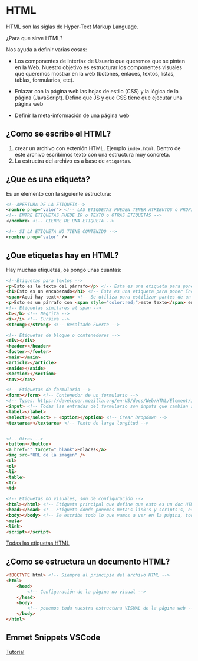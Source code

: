 # HTML

HTML son las siglas de Hyper-Text Markup Language.

¿Para que sirve HTML?

Nos ayuda a definir varias cosas:

- Los componentes de Interfaz de Usuario que queremos que se pinten en la Web. Nuestro objetivo es estructurar los componentes visuales que queremos mostrar en la web (botones, enlaces, textos, listas, tablas, formularios, etc).

- Enlazar con la página web las hojas de estilo (CSS) y la lógica de la página (JavaScript). Define que JS y que CSS tiene que ejecutar una página web

- Definir la meta-información de una página web

## ¿Como se escribe el HTML?

1. crear un archivo con extenión HTML. Ejemplo `index.html`. Dentro de este archivo escribimos texto con una estructura muy concreta.
2. La estructra del archivo es a base de `etiquetas`.

## ¿Que es una etiqueta?

Es un elemento con la siguiente estructura:

```xml
<!--APERTURA DE LA ETIQUETA-->
<nombre prop="valor"> <!-- LAS ETIQUETAS PUEDEN TENER ATRIBUTOS o PROPIEDADES con su VALOR -->
<!-- ENTRE ETIQUETAS PUEDE IR o TEXTO o OTRAS ETIQUETAS -->
</nombre> <!-- CIERRE DE UNA ETIQUETA -->

<!-- SI LA ETIQUETA NO TIENE CONTENIDO -->
<nombre prop="valor" />
```

## ¿Que etiquetas hay en HTML?

Hay muchas etiquetas, os pongo unas cuantas:

```html
<!--Etiquetas para textos -->
<p>Esto es le texto del párrafo</p> <!-- Esta es una etiqueta para poner párrafos -->
<h1>Esto es un encabezado</h1> <!-- Esta es una etiqueta para poner Encabezados. Hay 6 niveles -->
<span>Aqui hay text</span> <!-- Se utiliza para estilizar partes de un parrafo -->
<p>Esto es un párrafo con <span style="color:red;">este texto</span> en rojo</p>
<!-- Etiquetas similares al span -->
<b></b> <!-- Negrita -->
<i></i> <!-- Cursiva -->
<strong></strong> <!-- Resaltado Fuerte -->

<!-- Etiquetas de bloque o contenedores -->
<div></div>
<header></header>
<footer></footer>
<main></main>
<article></article>
<aside></aside>
<section></section>
<nav></nav>

<!-- Etiquetas de formulario -->
<form></form> <!-- Contenedor de un formulario -->
<!-- Types: https://developer.mozilla.org/en-US/docs/Web/HTML/Element/input -->
<input> <!-- Todas las entradas del formulario son inputs que cambian su type -->
<label></label>
<select></select> + <option></option> <!-- Crear Dropdown -->
<textarea></textarea> <!-- Texto de larga longitud -->


<!-- Otros -->
<button></button>
<a href="" target="_blank">Enlaces</a>
<img src="URL de la imagen" />
<ul>
<ol>
<li>
<table>
<tr>
<td>

<!-- Etiquetas no visuales, son de configuración -->
<html></html> <!-- Etiqueta principal que define que esto es un doc HTML. Solo tiene dos etiquetas hijas -->
<head></head> <!-- Etiqueta donde ponemos meta's link's y scripts's, es decir, configuramos la página, no visual -->
<body></body> <!-- Se escribe todo lo que vamos a ver en la página, todas las que hemos visto antes. Tambien puede haber <link> y <script> -->
<meta>
<link>
<script></script>

```

[Todas las etiquetas HTML](https://developer.mozilla.org/es/docs/Web/HTML/Element)

## ¿Como se estructura un documento HTML?

```html
<!DOCTYPE html> <!-- Siempre al principio del archivo HTML -->
<html>
    <head>
        <!-- Configuración de la página no visual -->
    </head>
    <body>
        <!-- ponemos toda nuestra estructura VISUAL de la página web -->
    </body>
</html>
```

## Emmet Snippets VSCode

[Tutorial](https://www.freecodecamp.org/espanol/news/untitled-11/)
